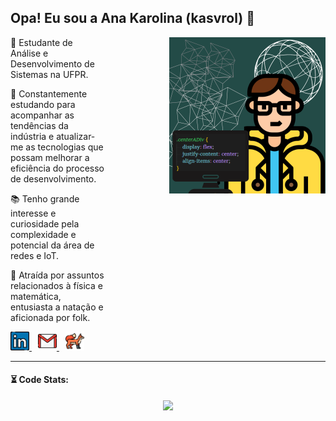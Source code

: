 ## Opa! Eu sou a Ana Karolina (kasvrol) 🤠

<div display="flex"> 
   <img style="width:250px;" align="right" src="./image/kasvrolIcon.png"/>
  <div style="width:150px;">
    <p>🌱 Estudante de Análise e Desenvolvimento de Sistemas na UFPR.</p>
    <p>🎯 Constantemente estudando para acompanhar as tendências da indústria e atualizar-me as tecnologias que possam melhorar a eficiência do processo de desenvolvimento.</p>
    <p>📚 Tenho grande interesse e curiosidade pela complexidade e potencial da área de redes e IoT.</p>
    <p>🤿 Atraída por assuntos relacionados à física e matemática, entusiasta a natação e aficionada por folk.</p>
    <p>
      <a href="https://www.linkedin.com/in/kasvrol/" style="margin-right:10px;" >
       <img src="https://github.com/kasvrol/kasvrol/blob/main/image/linkedin.png" height="30em" width="30em"/>
     </a>
     <a href="santosak1999@gmail.com" style="margin-right:10px;" >
        <img src="https://github.com/kasvrol/kasvrol/blob/main/image/gmail.png" height="30em" width="30em"/>
     </a>
     <a href="https://gitlab.com/kasvrol" style="margin-right:10px;" >
        <img src="https://github.com/kasvrol/kasvrol/blob/main/image/fox.png" height="30em" width="30em"/>
     </a>
    </p>
   </div>
</div>

<hr style="border:1px;">

<h4>⏳ Code Stats:</h4>

   <div display="flex" align="center">
    <img width="300rem" src="https://github-readme-stats.vercel.app/api/top-langs/?username=kasvrol&hide=html,css&layout=compact&theme=highcontrast"/>
   </div>
